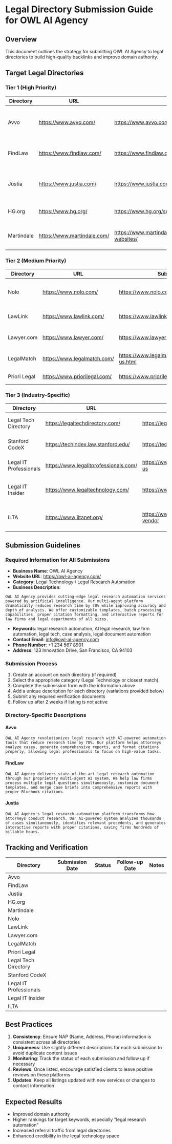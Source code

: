 # Legal Directory Submission Guide for OWL AI Agency

## Overview
This document outlines the strategy for submitting OWL AI Agency to legal directories to build high-quality backlinks and improve domain authority.

## Target Legal Directories

### Tier 1 (High Priority)
| Directory | URL | Submission Link | Notes |
|-----------|-----|----------------|-------|
| Avvo | https://www.avvo.com/ | https://www.avvo.com/legal-services | Create business profile in legal tech category |
| FindLaw | https://www.findlaw.com/ | https://www.findlaw.com/company/contact-us.html | Submit under legal technology providers |
| Justia | https://www.justia.com/ | https://www.justia.com/marketing/legal-directory/ | Focus on legal research technology category |
| HG.org | https://www.hg.org/ | https://www.hg.org/submit-link.html | Legal technology section |
| Martindale | https://www.martindale.com/ | https://www.martindale.com/marketyourfirm/products/profiles-websites/ | Legal service providers section |

### Tier 2 (Medium Priority)
| Directory | URL | Submission Link | Notes |
|-----------|-----|----------------|-------|
| Nolo | https://www.nolo.com/ | https://www.nolo.com/about/contact-us | Request listing in legal tech resources |
| LawLink | https://www.lawlink.com/ | https://www.lawlink.com/contact | Legal technology category |
| Lawyer.com | https://www.lawyer.com/ | https://www.lawyer.com/contact.php | Legal service providers |
| LegalMatch | https://www.legalmatch.com/ | https://www.legalmatch.com/corporate/contact-us.html | Legal technology partners |
| Priori Legal | https://www.priorilegal.com/ | https://www.priorilegal.com/contact | Legal tech marketplace |

### Tier 3 (Industry-Specific)
| Directory | URL | Submission Link | Notes |
|-----------|-----|----------------|-------|
| Legal Tech Directory | https://legaltechdirectory.com/ | https://legaltechdirectory.com/submit-listing/ | Specialized in legal technology |
| Stanford CodeX | https://techindex.law.stanford.edu/ | https://techindex.law.stanford.edu/contact | Academic legal tech directory |
| Legal IT Professionals | https://www.legalitprofessionals.com/ | https://www.legalitprofessionals.com/contact-us | Legal IT service providers |
| Legal IT Insider | https://www.legaltechnology.com/ | https://www.legaltechnology.com/contact/ | Legal technology news and directory |
| ILTA | https://www.iltanet.org/ | https://www.iltanet.org/resources/find-a-vendor | International Legal Technology Association |

## Submission Guidelines

### Required Information for All Submissions
- **Business Name**: OWL AI Agency
- **Website URL**: https://owl-ai-agency.com/
- **Category**: Legal Technology / Legal Research Automation
- **Business Description**: 

```
OWL AI Agency provides cutting-edge legal research automation services powered by artificial intelligence. Our multi-agent platform dramatically reduces research time by 70% while improving accuracy and depth of analysis. We offer customizable templates, batch processing capabilities, proper citation formatting, and interactive reports for law firms and legal departments of all sizes.
```

- **Keywords**: legal research automation, AI legal research, law firm automation, legal tech, case analysis, legal document automation
- **Contact Email**: info@owl-ai-agency.com
- **Phone Number**: +1 234 567 8901
- **Address**: 123 Innovation Drive, San Francisco, CA 94103

### Submission Process
1. Create an account on each directory (if required)
2. Select the appropriate category (Legal Technology or closest match)
3. Complete the submission form with the information above
4. Add a unique description for each directory (variations provided below)
5. Submit any required verification documents
6. Follow up after 2 weeks if listing is not active

### Directory-Specific Descriptions

#### Avvo
```
OWL AI Agency revolutionizes legal research with AI-powered automation tools that reduce research time by 70%. Our platform helps attorneys analyze cases, generate comprehensive reports, and format citations properly, allowing legal professionals to focus on high-value tasks.
```

#### FindLaw
```
OWL AI Agency delivers state-of-the-art legal research automation through our proprietary multi-agent AI system. We help law firms process multiple legal questions simultaneously, customize document templates, and merge case briefs into comprehensive reports with proper Bluebook citations.
```

#### Justia
```
OWL AI Agency's legal research automation platform transforms how attorneys conduct research. Our AI-powered system analyzes thousands of cases simultaneously, identifies relevant precedents, and generates interactive reports with proper citations, saving firms hundreds of billable hours.
```

## Tracking and Verification

| Directory | Submission Date | Status | Follow-up Date | Notes |
|-----------|----------------|--------|---------------|-------|
| Avvo | | | | |
| FindLaw | | | | |
| Justia | | | | |
| HG.org | | | | |
| Martindale | | | | |
| Nolo | | | | |
| LawLink | | | | |
| Lawyer.com | | | | |
| LegalMatch | | | | |
| Priori Legal | | | | |
| Legal Tech Directory | | | | |
| Stanford CodeX | | | | |
| Legal IT Professionals | | | | |
| Legal IT Insider | | | | |
| ILTA | | | | |

## Best Practices
1. **Consistency**: Ensure NAP (Name, Address, Phone) information is consistent across all directories
2. **Uniqueness**: Use slightly different descriptions for each submission to avoid duplicate content issues
3. **Monitoring**: Track the status of each submission and follow up if necessary
4. **Reviews**: Once listed, encourage satisfied clients to leave positive reviews on these platforms
5. **Updates**: Keep all listings updated with new services or changes to contact information

## Expected Results
- Improved domain authority
- Higher rankings for target keywords, especially "legal research automation"
- Increased referral traffic from legal directories
- Enhanced credibility in the legal technology space
